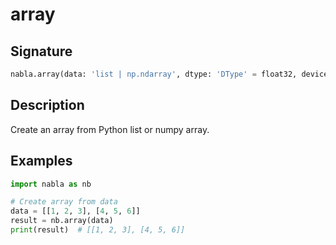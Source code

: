 # array

## Signature

```python
nabla.array(data: 'list | np.ndarray', dtype: 'DType' = float32, device: 'Device' = Device(type=cpu,id=0)) -> 'Array'
```

## Description

Create an array from Python list or numpy array.

## Examples

```python
import nabla as nb

# Create array from data
data = [[1, 2, 3], [4, 5, 6]]
result = nb.array(data)
print(result)  # [[1, 2, 3], [4, 5, 6]]
```

